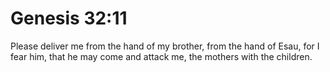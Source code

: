 # Genesis 32:11

Please deliver me from the hand of my brother, from the hand of Esau, for I fear him, that he may come and attack me, the mothers with the children.
